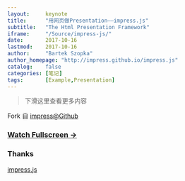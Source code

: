 ```yaml
---
layout:     keynote
title:      "用网页做Presentation——impress.js"
subtitle:   "The Html Presentation Framework"
iframe:     "/Source/impress-js/"
date:       2017-10-16
lastmod:    2017-10-16
author:     "Bartek Szopka"
author_homepage: "http://impress.github.io/impress.js"
catalog:    false
categories: [笔记]
tags:       [Example,Presentation]          
---
```



> 下滑这里查看更多内容

Fork 自 [impress@Github](https://github.com/impress/impress.js/)


### [Watch Fullscreen →](/Source/impress-js/)



### Thanks

[impress.js](http://impress.github.io/impress.js)
